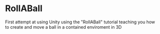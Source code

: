 # RollABall
First attempt at using Unity using the "RollABall" tutorial teaching you how to create and move a ball in a contained enviroment in 3D

